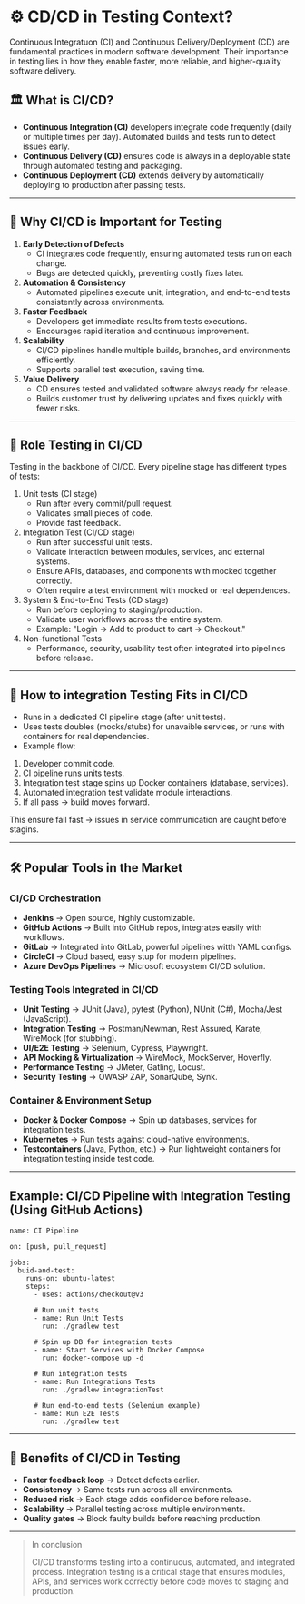 # ⚙️ CD/CD in Testing Context?
Continuous Integratuon (CI) and Continuous Delivery/Deployment (CD) are fundamental practices in modern software development. Their importance in testing lies in how they enable faster, more reliable, and higher-quality software delivery. 

## 🏛️ What is CI/CD?
- **Continuous Integration (CI)** developers integrate code frequently (daily or multiple times per day). Automated builds and tests run to detect issues early.
- **Continuous Delivery (CD)**  ensures code is always in a deployable state through automated testing and packaging.
- **Continuous Deployment (CD)** extends delivery by automatically deploying to production after passing tests.

---

## 🔎 Why CI/CD is Important for Testing
1. **Early Detection of Defects**
    - CI integrates code frequently, ensuring automated tests run on each change.
    - Bugs are detected quickly, preventing costly fixes later.
2. **Automation & Consistency**
    - Automated pipelines execute unit, integration, and end-to-end tests consistently across environments.
3. **Faster Feedback**
    - Developers get immediate results from tests executions.
    - Encourages rapid iteration and continuous improvement.
4. **Scalability**
    - CI/CD pipelines handle multiple builds, branches, and environments efficiently.
    - Supports parallel test execution, saving time.
5. **Value Delivery**
    - CD ensures tested and validated software always ready for release.
    - Builds customer trust by delivering updates and fixes quickly with fewer risks.

---

## 🧪 Role Testing in CI/CD
Testing in the backbone of CI/CD. Every pipeline stage has different types of tests:
1. Unit tests (CI stage)
    - Run after every commit/pull request.
    - Validates small pieces of code.
    - Provide fast feedback.
2. Integration Test (CI/CD stage)
    - Run after successful unit tests.
    - Validate interaction between modules, services, and external systems.
    - Ensure APIs, databases, and components with mocked together correctly.
    - Often require a test environment with mocked or real dependences.
3. System & End-to-End Tests (CD stage)
    - Run before deploying to staging/production.
    - Validate user workflows across the entire system.
    - Example: "Login -> Add to product to cart -> Checkout."
4. Non-functional Tests
    - Performance, security, usability test often integrated into pipelines before release.

---

## 🔁 How to integration Testing Fits in CI/CD
- Runs in a dedicated CI pipeline stage (after unit tests).
- Uses tests doubles (mocks/stubs) for unavaible services, or runs with containers for real dependencies.
- Example flow:
1. Developer commit code.
2. CI pipeline runs units tests.
3. Integration test stage spins up Docker containers (database, services).
4. Automated integration test validate module interactions.
5. If all pass -> build moves forward.

This ensure fail fast -> issues in service communication are caught before stagins.

---

## 🛠️ Popular Tools in the Market
### CI/CD Orchestration
- **Jenkins** -> Open source, highly customizable.
- **GitHub Actions** -> Built into GitHub repos, integrates easily with workflows.
- **GitLab** -> Integrated into GitLab, powerful pipelines witth YAML configs.
- **CircleCI** -> Cloud based, easy stup for modern pipelines.
- **Azure DevOps Pipelines** -> Microsoft ecosystem CI/CD solution.

### Testing Tools Integrated in CI/CD
- **Unit Testing** -> JUnit (Java), pytest (Python), NUnit (C#), Mocha/Jest (JavaScript).
- **Integration Testing** -> Postman/Newman, Rest Assured, Karate, WireMock (for stubbing).
- **UI/E2E Testing** -> Selenium, Cypress, Playwright.
- **API Mocking & Virtualization** -> WireMock, MockServer, Hoverfly.
- **Performance Testing** -> JMeter, Gatling, Locust.
- **Security Testing** -> OWASP ZAP, SonarQube, Synk.

### Container & Environment Setup
- **Docker & Docker Compose** -> Spin up databases, services for integration tests.
- **Kubernetes** -> Run tests against cloud-native environments.
- **Testcontainers** (Java, Python, etc.) -> Run lightweight containers for integration testing inside test code.

---

## Example: CI/CD Pipeline with Integration Testing (Using GitHub Actions)
```
name: CI Pipeline

on: [push, pull_request]

jobs:
  buid-and-test:
    runs-on: ubuntu-latest
    steps:
      - uses: actions/checkout@v3

      # Run unit tests
      - name: Run Unit Tests
        run: ./gradlew test

      # Spin up DB for integration tests
      - name: Start Services with Docker Compose
        run: docker-compose up -d

      # Run integration tests
      - name: Run Integrations Tests
        run: ./gradlew integrationTest

      # Run end-to-end tests (Selenium example)
      - name: Run E2E Tests
        run: ./gradlew test
```

---

## 🎯 Benefits of CI/CD in Testing
- **Faster feedback loop** -> Detect defects earlier.
- **Consistency** -> Same tests run across all environments.
- **Reduced risk** -> Each stage adds confidence before release.
- **Scalability** -> Parallel testing across multiple environments.
- **Quality gates** -> Block faulty builds before reaching production.

---

>In conclusion
>
>CI/CD transforms testing into a continuous, automated, and integrated process. Integration testing is a critical stage that ensures modules, APIs, and services work correctly before code moves to staging and production.


  
